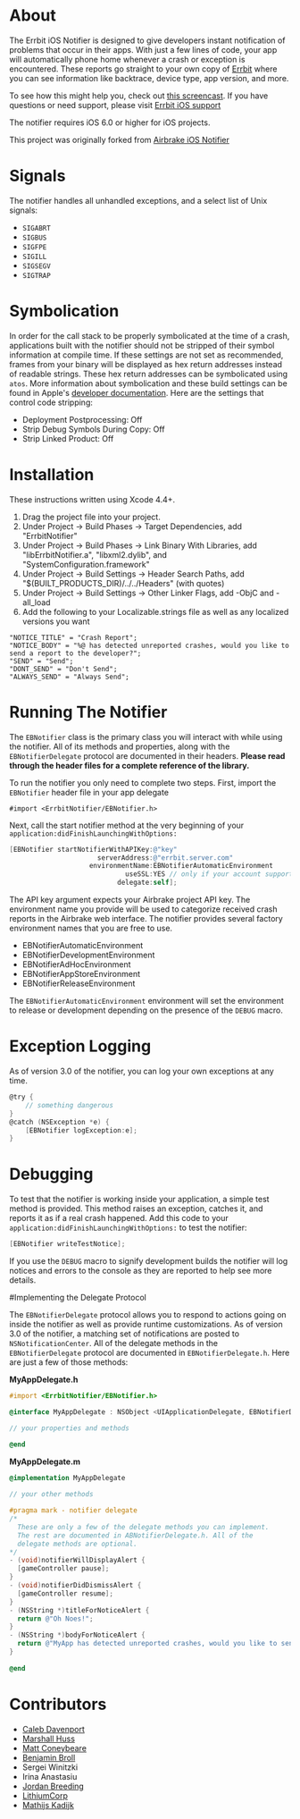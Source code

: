 # About

The Errbit iOS Notifier is designed to give developers instant notification of problems that occur in their apps. With just a few lines of code, your app will automatically phone home whenever a crash or exception is encountered. These reports go straight to your own copy of [Errbit](https://github.com/errbit/errbit) where you can see information like backtrace, device type, app version, and more.

To see how this might help you, check out [this screencast](http://guicocoa.com/airbrake). If you have questions or need support, please visit [Errbit iOS support](https://github.com/rjhancock/errbit-ios/issues)

The notifier requires iOS 6.0 or higher for iOS projects.

This project was originally forked from [Airbrake iOS Notifier](https://github.com/airbrake/airbrake-ios)

# Signals

The notifier handles all unhandled exceptions, and a select list of Unix signals:

- `SIGABRT`
- `SIGBUS`
- `SIGFPE`
- `SIGILL`
- `SIGSEGV`
- `SIGTRAP`

# Symbolication

In order for the call stack to be properly symbolicated at the time of a crash, applications built with the notifier should not be stripped of their symbol information at compile time. If these settings are not set as recommended, frames from your binary will be displayed as hex return addresses instead of readable strings. These hex return addresses can be symbolicated using `atos`. More information about symbolication and these build settings can be found in Apple's [developer documentation](http://developer.apple.com/tools/xcode/symbolizingcrashdumps.html). Here are the settings that control code stripping:

- Deployment Postprocessing: Off
- Strip Debug Symbols During Copy: Off
- Strip Linked Product: Off

# Installation

These instructions written using Xcode 4.4+.

1) Drag the project file into your project.
2) Under Project -> Build Phases -> Target Dependencies, add "ErrbitNotifier"
3) Under Project -> Build Phases -> Link Binary With Libraries, add "libErrbitNotifier.a", "libxml2.dylib", and "SystemConfiguration.framework"
4) Under Project -> Build Settings -> Header Search Paths, add "$(BUILT_PRODUCTS_DIR)/../../Headers" (with quotes)
5) Under Project -> Build Settings -> Other Linker Flags, add -ObjC and -all_load
6) Add the following to your Localizable.strings file as well as any localized versions you want
````objc
"NOTICE_TITLE" = "Crash Report";
"NOTICE_BODY" = "%@ has detected unreported crashes, would you like to send a report to the developer?";
"SEND" = "Send";
"DONT_SEND" = "Don't Send";
"ALWAYS_SEND" = "Always Send";
````
    
# Running The Notifier

The `EBNotifier` class is the primary class you will interact with while using the notifier. All of its methods and properties, along with the `EBNotifierDelegate` protocol are documented in their headers. **Please read through the header files for a complete reference of the library.**

To run the notifier you only need to complete two steps. First, import the `EBNotifier` header file in your app delegate

````objc
#import <ErrbitNotifier/EBNotifier.h>
````
    
Next, call the start notifier method at the very beginning of your `application:didFinishLaunchingWithOptions:`

````objective-c
[EBNotifier startNotifierWithAPIKey:@"key"
                      serverAddress:@"errbit.server.com"
                    environmentName:EBNotifierAutomaticEnvironment
                             useSSL:YES // only if your account supports it
                           delegate:self];
````

The API key argument expects your Airbrake project API key. The environment name you provide will be used to categorize received crash reports in the Airbrake web interface. The notifier provides several factory environment names that you are free to use.

- EBNotifierAutomaticEnvironment
- EBNotifierDevelopmentEnvironment
- EBNotifierAdHocEnvironment
- EBNotifierAppStoreEnvironment
- EBNotifierReleaseEnvironment

The `EBNotifierAutomaticEnvironment` environment will set the environment to release or development depending on the presence of the `DEBUG` macro.

# Exception Logging

As of version 3.0 of the notifier, you can log your own exceptions at any time.

````objective-c
@try {
    // something dangerous
}
@catch (NSException *e) {
    [EBNotifier logException:e];
}
````

# Debugging

To test that the notifier is working inside your application, a simple test method is provided. This method raises an exception, catches it, and reports it as if a real crash happened. Add this code to your `application:didFinishLaunchingWithOptions:` to test the notifier:

````objective-c
[EBNotifier writeTestNotice];
````

If you use the `DEBUG` macro to signify development builds the notifier will log notices and errors to the console as they are reported to help see more details.

#Implementing the Delegate Protocol

The `EBNotifierDelegate` protocol allows you to respond to actions going on inside the notifier as well as provide runtime customizations. As of version 3.0 of the notifier, a matching set of notifications are posted to `NSNotificationCenter`. All of the delegate methods in the `EBNotifierDelegate` protocol are documented in `EBNotifierDelegate.h`. Here are just a few of those methods:

**MyAppDelegate.h**

````objective-c
#import <ErrbitNotifier/EBNotifier.h>

@interface MyAppDelegate : NSObject <UIApplicationDelegate, EBNotifierDelegate>

// your properties and methods

@end
````

**MyAppDelegate.m**

````objective-c
@implementation MyAppDelegate
  
// your other methods

#pragma mark - notifier delegate
/*
  These are only a few of the delegate methods you can implement.
  The rest are documented in ABNotifierDelegate.h. All of the
  delegate methods are optional.
*/
- (void)notifierWillDisplayAlert {
  [gameController pause];
}
- (void)notifierDidDismissAlert {
  [gameController resume];
}
- (NSString *)titleForNoticeAlert {
  return @"Oh Noes!";
}
- (NSString *)bodyForNoticeAlert {
  return @"MyApp has detected unreported crashes, would you like to send a report to the developer?";
}
  
@end
````

# Contributors

- [Caleb Davenport](http://guicocoa.com)
- [Marshall Huss](http://twoguys.us)
- [Matt Coneybeare](http://coneybeare.net)
- [Benjamin Broll](http://twitter.com/bebroll)
- Sergei Winitzki
- Irina Anastasiu
- [Jordan Breeding](http://jordanbreeding.com)
- [LithiumCorp](http://lithiumcorp.com)
- [Mathijs Kadijk](http://www.wrep.nl/)